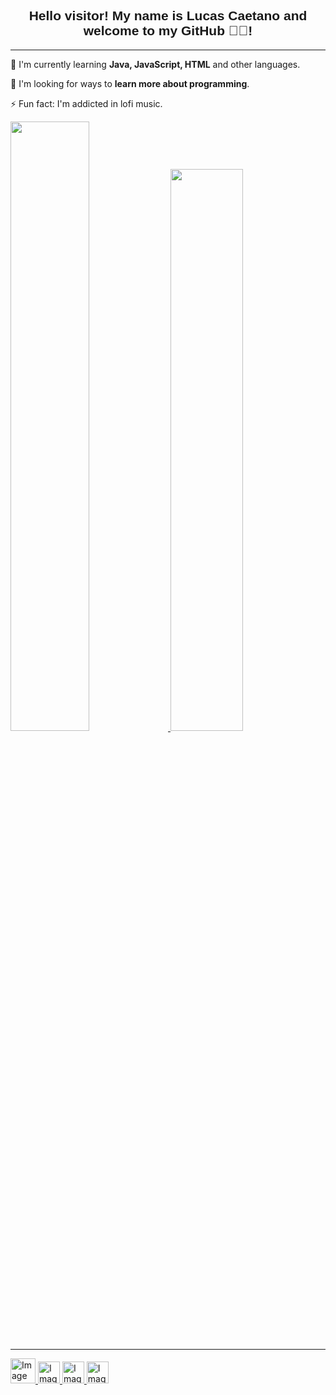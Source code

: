  <h2 style="font-family: Arial, Helvetica, sans-serif; text-align: center;">Hello visitor! My name is Lucas Caetano
        and welcome to my GitHub 🔭😉!</h2>
        <hr>
        <p>🌱 I'm currently learning <strong>Java, JavaScript, HTML</strong> and other languages.</p>
        <p>🤝 I'm looking for ways to <strong>learn more about programming</strong>.</p>
        <p>⚡ Fun fact: I'm addicted in lofi music.</p>

<div align="left">
        <a href="https://github.com/Lucas-Caethanos">
            <img width="50%"
                src="https://github-readme-stats.vercel.app/api/top-langs/?username=Lucas-Caethanos&layout=compact&langs_count=7&theme=dracula" />
            <img width="48%"
                src="https://github-readme-stats.vercel.app/api?username=Lucas-Caethanos&show_icons=true&theme=dracula&include_all_commits=true&count_private=true" />
    </div>
  
  <hr>
    <div style="display: inline_block">
        <abbr title="Java"><img height="40" width="40" src="https://cdn.jsdelivr.net/gh/devicons/devicon/icons/java/java-original.svg" alt="Imagem Java"></abbr>
        <abbr title="JavaScript"><img height="35" width="35" src="https://cdn.jsdelivr.net/gh/devicons/devicon/icons/javascript/javascript-original.svg" alt="Imagem JavaScript"></abbr>
        <abbr title="HTML"><img height="35" width="35" src="https://cdn.jsdelivr.net/gh/devicons/devicon/icons/html5/html5-original.svg" alt="Imagem HTML"></abbr>
        <abbr title="CSS"><img height="35" width="35" src="https://cdn.jsdelivr.net/gh/devicons/devicon/icons/css3/css3-original.svg" alt="Imagem CSS"></abbr>
    </div>
